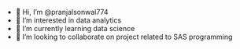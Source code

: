 - 👋 Hi, I’m @pranjalsonwal774
- 👀 I’m interested in data analytics 
- 🌱 I’m currently learning data science 
- 💞️ I’m looking to collaborate on project related to SAS programming 

<!---
pranjalsonwal774/pranjalsonwal774 is a ✨ special ✨ repository because its `README.md` (this file) appears on your GitHub profile.
You can click the Preview link to take a look at your changes.
--->
